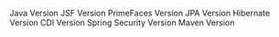 Java Version JSF Version PrimeFaces Version JPA Version Hibernate Version CDI Version Spring Security Version Maven Version
